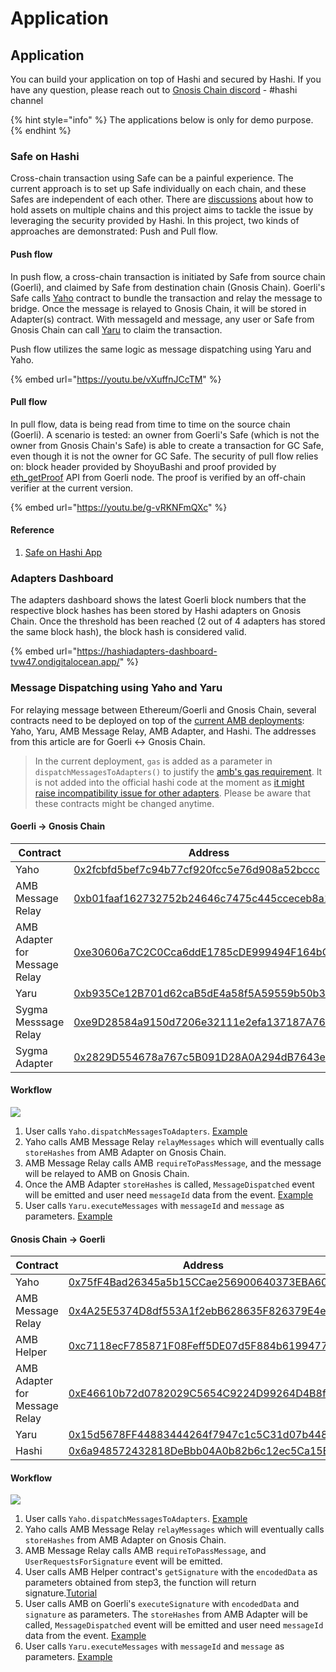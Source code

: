 # Application

## Application

You can build your application on top of Hashi and secured by Hashi. If you have any question, please reach out to [Gnosis Chain discord](https://discord.gg/gnosischain) - #hashi channel

{% hint style="info" %}
The applications below is only for demo purpose.
{% endhint %}

### Safe on Hashi

Cross-chain transaction using Safe can be a painful experience. The current approach is to set up Safe individually on each chain, and these Safes are independent of each other. There are [discussions](https://forum.safe.global/t/how-can-a-safe-hold-asset-on-multiple-chains/2242) about how to hold assets on multiple chains and this project aims to tackle the issue by leveraging the security provided by Hashi. In this project, two kinds of approaches are demonstrated: Push and Pull flow.

#### Push flow

In push flow, a cross-chain transaction is initiated by Safe from source chain (Goerli), and claimed by Safe from destination chain (Gnosis Chain). Goerli's Safe calls [Yaho](https://github.com/gnosis/hashi/blob/main/packages/evm/contracts/Yaho.sol) contract to bundle the transaction and relay the message to bridge. Once the message is relayed to Gnosis Chain, it will be stored in Adapter(s) contract. With messageId and message, any user or Safe from Gnosis Chain can call [Yaru](https://github.com/gnosis/hashi/blob/main/packages/evm/contracts/Yaru.sol) to claim the transaction.

Push flow utilizes the same logic as message dispatching using Yaru and Yaho.

{% embed url="https://youtu.be/vXuffnJCcTM" %}

#### Pull flow

In pull flow, data is being read from time to time on the source chain (Goerli). A scenario is tested: an owner from Goerli's Safe (which is not the owner from Gnosis Chain's Safe) is able to create a transaction for GC Safe, even though it is not the owner for GC Safe. The security of pull flow relies on: block header provided by ShoyuBashi and proof provided by [eth\_getProof](https://docs.alchemy.com/reference/eth-getproof) API from Goerli node. The proof is verified by an off-chain verifier at the current version.

{% embed url="https://youtu.be/g-vRKNFmQXc" %}

#### Reference

1. [Safe on Hashi App](https://github.com/zengzengzenghuy/Safe-on-Hashi-App)

### Adapters Dashboard

The adapters dashboard shows the latest Goerli block numbers that the respective block hashes has been stored by Hashi adapters on Gnosis Chain. Once the threshold has been reached (2 out of 4 adapters has stored the same block hash), the block hash is considered valid.

{% embed url="https://hashiadapters-dashboard-tvw47.ondigitalocean.app/" %}

### Message Dispatching using Yaho and Yaru

For relaying message between Ethereum/Goerli and Gnosis Chain, several contracts need to be deployed on top of the [current AMB deployments](https://docs.gnosischain.com/bridges/hashi/#goerli---gnosis-chain): Yaho, Yaru, AMB Message Relay, AMB Adapter, and Hashi. The addresses from this article are for Goerli <-> Gnosis Chain.



> &#x20;In the current deployment, `gas` is added as a parameter in `dispatchMessagesToAdapters()` to justify the [amb's gas requirement](https://github.com/gnosischain/tokenbridge-contracts/blob/master/contracts/upgradeable\_contracts/arbitrary\_message/MessageDelivery.sol#L40). It is not added into the official hashi code at the moment as [it might raise incompatibility issue for other adapters](https://github.com/gnosis/hashi/pull/19#discussion\_r1278769527). Please be aware that these contracts might be changed anytime.

#### Goerli -> Gnosis Chain

| Contract                      | Address                                                                                                                      | Chain  |
| ----------------------------- | ---------------------------------------------------------------------------------------------------------------------------- | ------ |
| Yaho                          | [0x2fcbfd5bef7c94b77cf920fcc5e76d908a52bccc](https://goerli.etherscan.io/address/0x2fcbfd5bef7c94b77cf920fcc5e76d908a52bccc) | Goerli |
| AMB Message Relay             | [0xb01faaf162732752b24646c7475c445cceceb8a1](https://goerli.etherscan.io/address/0xb01faaf162732752b24646c7475c445cceceb8a1) | Goerli |
| AMB Adapter for Message Relay | [0xe30606a7C2C0Cca6ddE1785cDE999494F164bC4a](https://gnosisscan.io/address/0xe30606a7C2C0Cca6ddE1785cDE999494F164bC4a#code)  | GC     |
| Yaru                          | [0xb935Ce12B701d62caB5dE4a58f5A59559b50b3A2](https://gnosisscan.io/address/0xb935Ce12B701d62caB5dE4a58f5A59559b50b3A2#code)  | GC     |
| Sygma Messsage Relay          | [0xe9D28584a9150d7206e32111e2efa137187A76eF](https://goerli.etherscan.io/address/0xe9D28584a9150d7206e32111e2efa137187A76eF) | Goerli |
| Sygma Adapter                 | [0x2829D554678a767c5B091D28A0A294dB7643ec05](https://gnosisscan.io/address/0x2829D554678a767c5B091D28A0A294dB7643ec05)       | GC     |

#### Workflow

![](https://hackmd.io/\_uploads/Bk0Gd1Bi2.png)

1. User calls `Yaho.dispatchMessagesToAdapters`. [Example](https://goerli.etherscan.io/tx/0x659145934c8eeff82a574d2e8bcb1cf8edd67bef24b69c22906ddfd250287f7f)
2. Yaho calls AMB Message Relay `relayMessages` which will eventually calls `storeHashes` from AMB Adapter on Gnosis Chain.
3. AMB Message Relay calls AMB `requireToPassMessage`, and the message will be relayed to AMB on Gnosis Chain.
4. Once the AMB Adapter `storeHashes` is called, `MessageDispatched` event will be emitted and user need `messageId` data from the event. [Example](https://gnosisscan.io/tx/0x3c1355dea3c1afc3d01b3d9667a22c3d0d2dbe1c2c9a5dc95a7fa0625960468c/advanced#eventlog)
5. User calls `Yaru.executeMessages` with `messageId` and `message` as parameters. [Example](https://gnosisscan.io/tx/0x81ba4eba5108bfa974a168d2aa533f8b682a99e3f4bbbf9b7e7cd1c1d994f17b)

#### Gnosis Chain -> Goerli

| Contract                      | Address                                                                                                                             | Chain  |
| ----------------------------- | ----------------------------------------------------------------------------------------------------------------------------------- | ------ |
| Yaho                          | [0x75fF4Bad26345a5b15CCae256900640373EBA601](https://gnosisscan.io/address/0x75fF4Bad26345a5b15CCae256900640373EBA601)              | GC     |
| AMB Message Relay             | [0x4A25E5374D8df553A1f2ebB628635F826379E4e9](https://gnosisscan.io/address/0x4A25E5374D8df553A1f2ebB628635F826379E4e9#readContract) | GC     |
| AMB Helper                    | [0xc7118ecF785871F08Feff5DE07d5F884b6199477](https://gnosisscan.io/address/0xc7118ecF785871F08Feff5DE07d5F884b6199477#readContract) | GC     |
| AMB Adapter for Message Relay | [0xE46610b72d0782029C5654C9224D99264D4B8fa0](https://goerli.etherscan.io/address/0xe46610b72d0782029c5654c9224d99264d4b8fa0)        | Goerli |
| Yaru                          | [0x15d5678FF44883444264f7947c1c5C31d07b4482](https://goerli.etherscan.io/address/0x15d5678FF44883444264f7947c1c5C31d07b4482)        | Goerli |
| Hashi                         | [0x6a948572432818DeBbb04A0b82b6c12ec5Ca15B5](https://goerli.etherscan.io/address/0x6a948572432818DeBbb04A0b82b6c12ec5Ca15B5)        | Goerli |

#### Workflow

![](https://hackmd.io/\_uploads/HyZ7u1rj2.png)

1. User calls `Yaho.dispatchMessagesToAdapters`. [Example](https://gnosis.blockscout.com/tx/0x2621ab8e7666645e347a017032e1dbb65459c13a9cff152ca8e35dcbb46eb699?tab=index)
2. Yaho calls AMB Message Relay `relayMessages` which will eventually calls `storeHashes` from AMB Adapter on Gnosis Chain.
3. AMB Message Relay calls AMB `requireToPassMessage`, and `UserRequestsForSignature` event will be emitted.
4. User calls AMB Helper contract's `getSignature` with the `encodedData` as parameters obtained from step3, the function will return signature.[Tutorial](https://docs.gnosischain.com/bridges/tutorials/using-amb#submitting-amb-confirmations-manually)
5. User calls AMB on Goerli's `executeSignature` with `encodedData` and `signature` as parameters. The `storeHashes` from AMB Adapter will be called, `MessageDispatched` event will be emitted and user need `messageId` data from the event. [Example](https://goerli.etherscan.io/tx/0xb5d71b13a07e206ad553ac0695e3e26c3ef19a97c561a0d7e284eae9b6fb2597)
6. User calls `Yaru.executeMessages` with `messageId` and `message` as parameters. [Example](https://goerli.etherscan.io/tx/0xd08ab3ca71bc4c349cb4f9ddf93b4ffb478836f88f57a177ff64fe45d33b4b15)
